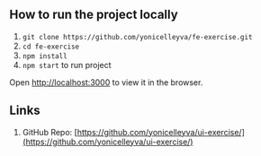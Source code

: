 ## How to run the project locally

1. `git clone https://github.com/yonicelleyva/fe-exercise.git`
2. `cd fe-exercise`
3. `npm install`
4. `npm start` to run project

Open [http://localhost:3000](http://localhost:3000) to view it in the browser.

## Links

1. GitHub Repo: [https://github.com/yonicelleyva/ui-exercise/](https://github.com/yonicelleyva/ui-exercise/)
